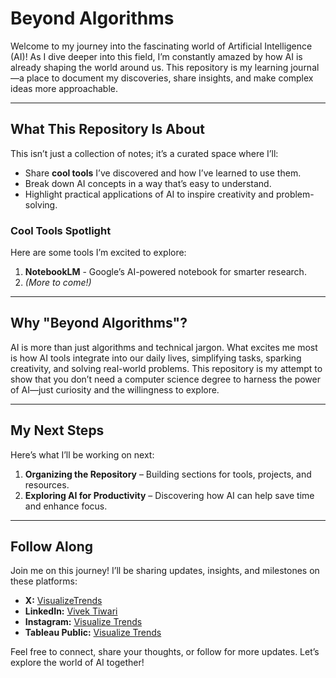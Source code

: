# Beyond Algorithms

Welcome to my journey into the fascinating world of Artificial Intelligence (AI)! As I dive deeper into this field, I’m constantly amazed by how AI is already shaping the world around us. This repository is my learning journal—a place to document my discoveries, share insights, and make complex ideas more approachable.

---

## What This Repository Is About

This isn’t just a collection of notes; it’s a curated space where I’ll:

- Share **cool tools** I’ve discovered and how I’ve learned to use them.
- Break down AI concepts in a way that’s easy to understand.
- Highlight practical applications of AI to inspire creativity and problem-solving.

### Cool Tools Spotlight
Here are some tools I’m excited to explore:

1. **NotebookLM** - Google’s AI-powered notebook for smarter research.
2. *(More to come!)*

---

## Why "Beyond Algorithms"?

AI is more than just algorithms and technical jargon. What excites me most is how AI tools integrate into our daily lives, simplifying tasks, sparking creativity, and solving real-world problems. This repository is my attempt to show that you don’t need a computer science degree to harness the power of AI—just curiosity and the willingness to explore.

---

## My Next Steps

Here’s what I’ll be working on next:

1. **Organizing the Repository** – Building sections for tools, projects, and resources.
2. **Exploring AI for Productivity** – Discovering how AI can help save time and enhance focus.

---

## Follow Along

Join me on this journey! I’ll be sharing updates, insights, and milestones on these platforms:

- **X:** [VisualizeTrends](https://twitter.com/VisualizeTrends)
- **LinkedIn:** [Vivek Tiwari](https://www.linkedin.com/in/vivektiwari13/)
- **Instagram:** [Visualize Trends](https://www.instagram.com/visualizetrends/)
- **Tableau Public:** [Visualize Trends](https://public.tableau.com/app/profile/visualizetrends/vizzes)

Feel free to connect, share your thoughts, or follow for more updates. Let’s explore the world of AI together!
